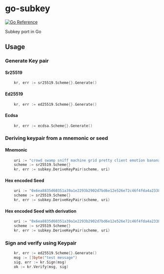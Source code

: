# go-subkey
[![Go Reference](https://pkg.go.dev/badge/github.com/vedhavyas/go-subkey.svg)](https://pkg.go.dev/github.com/vedhavyas/go-subkey)

Subkey port in Go

## Usage

### Generate Key pair

#### Sr25519
```go
    kr, err := sr25519.Scheme{}.Generate()
```

#### Ed25519
```go
    kr, err := ed25519.Scheme{}.Generate()
```

#### Ecdsa
```go
    kr, err := ecdsa.Scheme{}.Generate()
```


### Deriving keypair from a mnemonic or seed

#### Mnemonic
```go
    uri := "crowd swamp sniff machine grid pretty client emotion banana cricket flush soap//foo//42///password"
    scheme := sr25519.Scheme{}
    kr, err := subkey.DeriveKeyPair(scheme, uri)
```

#### Hex encoded Seed
```go
    uri := "0x6ea8835d60351a39a1e2293b2902d7bd6e12e526e72c46f4fda4a233809c4379"
    scheme := sr25519.Scheme{}
    kr, err := subkey.DeriveKeyPair(scheme, uri)
```

#### Hex encoded Seed with derivation
```go
    uri := "0x6ea8835d60351a39a1e2293b2902d7bd6e12e526e72c46f4fda4a233809c4379//foo//42///password"
    scheme := sr25519.Scheme{}
    kr, err := subkey.DeriveKeyPair(scheme, uri)
```


### Sign and verify using Keypair
```go
    kr, err := ed25519.Scheme{}.Generate()
    msg := []byte("test message")
    sig, err := kr.Sign(msg)
    ok := kr.Verify(msg, sig)
```
